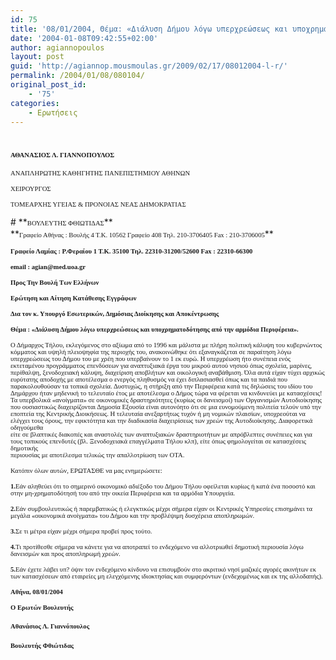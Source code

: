 ```yaml
---
id: 75
title: '08/01/2004, Θέμα: «Διάλυση Δήμου λόγω υπερχρεώσεως και υποχρηματοδότησης από την αρμόδια Περιφέρεια».'
date: '2004-01-08T09:42:55+02:00'
author: agiannopoulos
layout: post
guid: 'http://agiannop.mousmoulas.gr/2009/02/17/08012004-l-r/'
permalink: /2004/01/08/080104/
original_post_id:
    - '75'
categories:
    - Ερωτήσεις
---
```


# **<span style="font-size:8pt;font-family:Tahoma;">ΑΘΑΝΑΣΙΟΣ Λ. ΓΙΑΝΝΟΠΟΥΛΟΣ<span> </span><span> </span></span>**

<span style="font-size:8pt;font-family:Tahoma;">ΑΝΑΠΛΗΡΩΤΗΣ ΚΑΘΗΓΗΤΗΣ ΠΑΝΕΠΙΣΤΗΜΙΟΥ ΑΘΗΝΩΝ</span>

<span style="font-size:8pt;font-family:Tahoma;">ΧΕΙΡΟΥΡΓΟΣ</span>

<span style="font-size:8pt;font-family:Tahoma;">ΤΟΜΕΑΡΧΗΣ ΥΓΕΙΑΣ &amp; ΠΡΟΝΟΙΑΣ ΝΕΑΣ ΔΗΜΟΚΡΑΤΙΑΣ</span>

<div style="padding:0 0 1pt;border:medium medium 1pt none none solid -moz-use-text-color -moz-use-text-color windowtext;"># **<span style="font-size:8pt;font-family:Tahoma;">ΒΟΥΛΕΥΤΗΣ ΦΘΙΩΤΙΔΑΣ</span>**

</div>**<span style="font-size:8pt;font-family:Tahoma;">Γραφείο Αθήνας : Βουλής 4 Τ.Κ. 10562 Γραφείο 408 Τηλ. 210-3706405 Fax : 210-3706005</span>**

**<span style="font-size:8pt;font-family:Tahoma;">Γραφείο Λαμίας : Ρ.Φεραίου 1 Τ.Κ. 35100 Τηλ. 22310-31200/52600 </span><span style="font-size:8pt;font-family:Tahoma;">Fax</span><span style="font-size:8pt;font-family:Tahoma;"> : 22310-66300</span>**

**<span style="font-size:8pt;font-family:Tahoma;">email</span><span style="font-size:8pt;font-family:Tahoma;"> : </span><span style="font-size:8pt;font-family:Tahoma;">agian</span><span style="font-size:8pt;font-family:Tahoma;">@</span><span style="font-size:8pt;font-family:Tahoma;">med</span><span style="font-size:8pt;font-family:Tahoma;">.</span><span style="font-size:8pt;font-family:Tahoma;">uoa</span><span style="font-size:8pt;font-family:Tahoma;">.</span><span style="font-size:8pt;font-family:Tahoma;">gr</span><span style="font-size:8pt;font-family:Tahoma;"> </span><span style="font-size:8pt;font-family:Tahoma;"></span>**

**<span style="font-size:8pt;font-family:Tahoma;"> </span>**

**<span style="font-size:8pt;font-family:Tahoma;">Προς Την Βουλή Των Ελλήνων</span>**

**<span style="font-size:8pt;font-family:Tahoma;">Ερώτηση και Αίτηση Κατάθεσης Εγγράφων</span>**

**<span style="font-size:8pt;font-family:Tahoma;">Δια τον κ. Υπουργό Εσωτερικών, Δημόσιας Διοίκησης και Αποκέντρωσης </span>**

**<span style="font-size:8pt;font-family:Tahoma;"> </span>**

**<span style="font-size:8pt;font-family:Tahoma;"> </span>**

**<span style="font-size:8pt;font-family:Tahoma;">Θέμα : «Διάλυση Δήμου λόγω υπερχρεώσεως και υποχρηματοδότησης από την αρμόδια Περιφέρεια».</span>**

<span style="font-size:8pt;font-family:Tahoma;"></span>

<span style="font-size:8pt;font-family:Tahoma;">Ο Δήμαρχος Τήλου, εκλεγόμενος στο αξίωμα από το 1996 και μάλιστα με πλήρη πολιτική κάλυψη του κυβερνώντος κόμματος και υψηλή πλειοψηφία της περιοχής του, ανακοινώθηκε ότι εξαναγκάζεται σε παραίτηση λόγω υπερχρεώσεως του Δήμου του με χρέη που υπερβαίνουν το 1 εκ ευρώ. Η υπερχρέωση ήτο συνέπεια ενός εκτεταμένου προγράμματος επενδύσεων για αναπτυξιακά έργα του μικρού αυτού νησιού όπως σχολεία, μαρίνες, περίθαλψη, ξενοδοχειακή κάλυψη, διαχείριση αποβλήτων και οικολογική αναβάθμιση. Όλα αυτά είχαν τύχει αρχικώς ευρύτατης αποδοχής με αποτέλεσμα ο ενεργός πληθυσμός να έχει διπλασιασθεί όπως και τα παιδιά που παρακολουθούσαν τα τοπικά σχολεία. Δυστυχώς, η στήριξη από την Περιφέρεια κατά τις δηλώσεις του ιδίου του Δημάρχου ήταν μηδενική το τελευταίο έτος με αποτέλεσμα ο Δήμος τώρα να φέρεται να κινδυνεύει με κατασχέσεις!  
Τα υπερβολικά «ανοίγματα» σε οικονομικές δραστηριότητες (κυρίως οι δανεισμοί) των Οργανισμών Αυτοδιοίκησης που ουσιαστικώς διαχειρίζονται Δημοσία Εξουσία είναι αυτονόητο ότι σε μια ευνομούμενη πολιτεία τελούν υπό την εποπτεία της Κεντρικής Διοικήσεως. Η τελευταία ανεξαρτήτως τυχόν ή μη νομικών πλαισίων, υποχρεούται να ελέγχει τους όρους, την εφικτότητα και την διαδικασία διαχειρίσεως των χρεών της Αυτοδιοίκησης. Διαφορετικά οδηγούμεθα  
είτε σε βλαπτικές διακοπές και αναστολές των αναπτυξιακών δραστηριοτήτων με απρόβλεπτες συνέπειες και για τους τοπικούς επενδυτές (βλ. Ξενοδοχειακά επαγγέλματα Τήλου κλπ), είτε όπως φημολογείται σε κατασχέσεις δημοτικής  
περιουσίας με αποτέλεσμα τελικώς την απαλλοτρίωση των ΟΤΑ.</span>

<span style="font-size:8pt;font-family:Tahoma;">Κατόπιν όλων αυτών, ΕΡΩΤΑΣΘΕ να μας ενημερώσετε:</span>

**<span style="font-size:8pt;font-family:Tahoma;">1.</span>**<span style="font-size:8pt;font-family:Tahoma;">Εάν αληθεύει ότι το σημερινό οικονομικό αδιέξοδο του Δήμου Τήλου οφείλεται κυρίως ή κατά ένα ποσοστό και στην μη-χρηματοδότησή του από την οικεία Περιφέρεια και τα αρμόδια Υπουργεία. </span>

**<span style="font-size:8pt;font-family:Tahoma;">2.</span>**<span style="font-size:8pt;font-family:Tahoma;">Εάν συμβουλευτικώς ή παρεμβατικώς ή ελεγκτικώς μέχρι σήμερα είχαν οι Κεντρικές Υπηρεσίες επισημάνει τα μεγάλα «οικονομικά ανοίγματα» του Δήμου και την προβλέψιμη δυσχέρεια αποπληρωμών.</span>

**<span style="font-size:8pt;font-family:Tahoma;">3.</span>**<span style="font-size:8pt;font-family:Tahoma;">Σε τι μέτρα είχαν μέχρι σήμερα προβεί προς τούτο. </span>

**<span style="font-size:8pt;font-family:Tahoma;">4.</span>**<span style="font-size:8pt;font-family:Tahoma;">Τι προτίθεσθε σήμερα να κάνετε για να αποτραπεί το ενδεχόμενο να αλλοτριωθεί δημοτική περιουσία λόγω δανεισμών και προς αποπληρωμή χρεών. </span>

**<span style="font-size:8pt;font-family:Tahoma;">5.</span>**<span style="font-size:8pt;font-family:Tahoma;">Εάν έχετε λάβει υπ? όψιν τον ενδεχόμενο κίνδυνο να επισυμβούν στο ακριτικό νησί μαζικές αγορές ακινήτων εκ των κατασχέσεων από εταιρείες μη ελεγχόμενης ιδιοκτησίας και συμφερόντων (ενδεχομένως και εκ της αλλοδαπής).</span>

**<span style="font-size:8pt;font-family:Tahoma;"> </span>**

**<span style="font-size:8pt;font-family:Tahoma;">A</span><span style="font-size:8pt;font-family:Tahoma;">θήνα, </span><span style="font-size:8pt;font-family:Tahoma;">08/01/2004</span><span style="font-size:8pt;font-family:Tahoma;"></span>**

**<span style="font-size:8pt;font-family:Tahoma;">Ο Ερωτών Βουλευτής</span>**

#### <span style="font-size:8pt;font-family:Tahoma;">Αθανάσιος Λ. Γιαννόπουλος</span>**<span style="font-size:8pt;font-family:Tahoma;"></span>**

#### **<span style="font-size:8pt;font-family:Tahoma;">Βουλευτής Φθιώτιδας</span>**